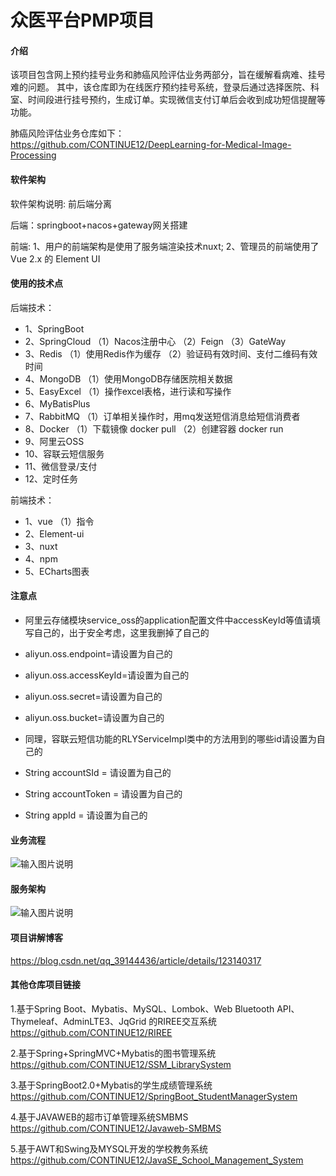 # 众医平台PMP项目

#### 介绍
  该项目包含网上预约挂号业务和肺癌风险评估业务两部分，旨在缓解看病难、挂号难的问题。
  其中，该仓库即为在线医疗预约挂号系统，登录后通过选择医院、科室、时间段进行挂号预约，生成订单。实现微信支付订单后会收到成功短信提醒等功能。
  
  肺癌风险评估业务仓库如下：
  https://github.com/CONTINUE12/DeepLearning-for-Medical-Image-Processing

#### 软件架构
  软件架构说明: 前后端分离 

  后端：springboot+nacos+gateway网关搭建

  前端: 1、用户的前端架构是使用了服务端渲染技术nuxt; 
        2、管理员的前端使用了 Vue 2.x 的 Element UI 

#### 使用的技术点
后端技术：
- 1、SpringBoot 
- 2、SpringCloud
（1）Nacos注册中心
（2）Feign
（3）GateWay
- 3、Redis
（1）使用Redis作为缓存
（2）验证码有效时间、支付二维码有效时间
- 4、MongoDB
（1）使用MongoDB存储医院相关数据
- 5、EasyExcel
（1）操作excel表格，进行读和写操作
- 6、MyBatisPlus
- 7、RabbitMQ
（1）订单相关操作时，用mq发送短信消息给短信消费者
- 8、Docker
（1）下载镜像 docker pull 
（2）创建容器 docker run
- 9、阿里云OSS
- 10、容联云短信服务
- 11、微信登录/支付
- 12、定时任务

前端技术：

- 1、vue
 （1）指令
- 2、Element-ui
- 3、nuxt
- 4、npm
- 5、ECharts图表

#### 注意点
- 阿里云存储模块service_oss的application配置文件中accessKeyId等值请填写自己的，出于安全考虑，这里我删掉了自己的
- aliyun.oss.endpoint=请设置为自己的
- aliyun.oss.accessKeyId=请设置为自己的
- aliyun.oss.secret=请设置为自己的
- aliyun.oss.bucket=请设置为自己的

- 同理，容联云短信功能的RLYServiceImpl类中的方法用到的哪些id请设置为自己的
- String accountSId = 请设置为自己的
- String accountToken = 请设置为自己的
- String appId = 请设置为自己的


#### 业务流程

![输入图片说明](%E4%BC%97%E5%8C%BB%E5%B9%B3%E5%8F%B0%E4%B8%9A%E5%8A%A1%E6%B5%81%E7%A8%8B%E5%9B%BE.png)

#### 服务架构

![输入图片说明](%E4%BC%97%E5%8C%BB%E5%B9%B3%E5%8F%B0%E6%9E%B6%E6%9E%84%E5%9B%BE%20.png)

#### 项目讲解博客

https://blog.csdn.net/qq_39144436/article/details/123140317

#### 其他仓库项目链接

1.基于Spring Boot、Mybatis、MySQL、Lombok、Web Bluetooth API、Thymeleaf、AdminLTE3、JqGrid 的RIREE交互系统
https://github.com/CONTINUE12/RIREE

2.基于Spring+SpringMVC+Mybatis的图书管理系统
https://github.com/CONTINUE12/SSM_LibrarySystem

3.基于SpringBoot2.0+Mybatis的学生成绩管理系统
https://github.com/CONTINUE12/SpringBoot_StudentManagerSystem

4.基于JAVAWEB的超市订单管理系统SMBMS
https://github.com/CONTINUE12/Javaweb-SMBMS

5.基于AWT和Swing及MYSQL开发的学校教务系统
https://github.com/CONTINUE12/JavaSE_School_Management_System

